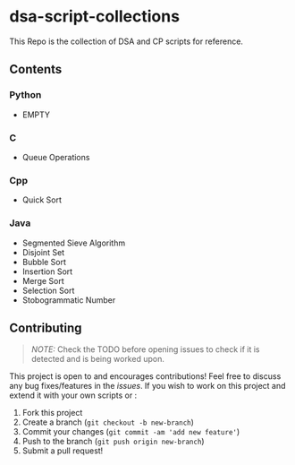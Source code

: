 # dsa-script-collections
This Repo is the collection of DSA and CP scripts for reference.

## Contents
### Python
* EMPTY

### C

- Queue Operations

### Cpp
* Quick Sort

### Java
* Segmented Sieve Algorithm 
* Disjoint Set
* Bubble Sort
* Insertion Sort
* Merge Sort
* Selection Sort
* Stobogrammatic Number


## Contributing
> *NOTE:* Check the TODO before opening issues to check if it is detected and is being worked upon.

This project is open to and encourages contributions! Feel free to discuss any bug fixes/features in the *issues*. If you wish to work on this project and extend it with your own scripts or :

1.  Fork this project
2.  Create a branch (`git checkout -b new-branch`)
3.  Commit your changes (`git commit -am 'add new feature'`)
4.  Push to the branch (`git push origin new-branch`)
5.  Submit a pull request!
